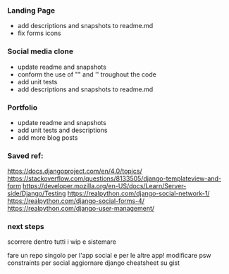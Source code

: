 ### Landing Page
- add descriptions and snapshots to readme.md
- fix forms icons

### Social media clone
- update readme and snapshots
- conform the use of "" and '' troughout the code
- add unit tests
- add descriptions and snapshots to readme.md

### Portfolio
- update readme and snapshots
- add unit tests and descriptions
- add more blog posts

### Saved ref:
https://docs.djangoproject.com/en/4.0/topics/ 
https://stackoverflow.com/questions/8133505/django-templateview-and-form
https://developer.mozilla.org/en-US/docs/Learn/Server-side/Django/Testing
https://realpython.com/django-social-network-1/ 
https://realpython.com/django-social-forms-4/
https://realpython.com/django-user-management/

### next steps
scorrere dentro tutti i wip e sistemare

fare un repo singolo per l'app social e per le altre app!
modificare psw constraints per social
aggiornare django cheatsheet su gist